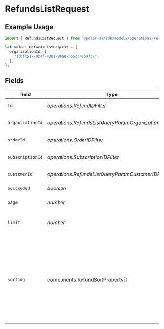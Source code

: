 # RefundsListRequest

## Example Usage

```typescript
import { RefundsListRequest } from "@polar-sh/sdk/models/operations/refundslist.js";

let value: RefundsListRequest = {
  organizationId: [
    "1dbfc517-0bbf-4301-9ba8-555ca42b9737",
  ],
};
```

## Fields

| Field                                                                                                                                                                   | Type                                                                                                                                                                    | Required                                                                                                                                                                | Description                                                                                                                                                             |
| ----------------------------------------------------------------------------------------------------------------------------------------------------------------------- | ----------------------------------------------------------------------------------------------------------------------------------------------------------------------- | ----------------------------------------------------------------------------------------------------------------------------------------------------------------------- | ----------------------------------------------------------------------------------------------------------------------------------------------------------------------- |
| `id`                                                                                                                                                                    | *operations.RefundIDFilter*                                                                                                                                             | :heavy_minus_sign:                                                                                                                                                      | Filter by refund ID.                                                                                                                                                    |
| `organizationId`                                                                                                                                                        | *operations.RefundsListQueryParamOrganizationIDFilter*                                                                                                                  | :heavy_minus_sign:                                                                                                                                                      | Filter by organization ID.                                                                                                                                              |
| `orderId`                                                                                                                                                               | *operations.OrderIDFilter*                                                                                                                                              | :heavy_minus_sign:                                                                                                                                                      | Filter by order ID.                                                                                                                                                     |
| `subscriptionId`                                                                                                                                                        | *operations.SubscriptionIDFilter*                                                                                                                                       | :heavy_minus_sign:                                                                                                                                                      | Filter by subscription ID.                                                                                                                                              |
| `customerId`                                                                                                                                                            | *operations.RefundsListQueryParamCustomerIDFilter*                                                                                                                      | :heavy_minus_sign:                                                                                                                                                      | Filter by customer ID.                                                                                                                                                  |
| `succeeded`                                                                                                                                                             | *boolean*                                                                                                                                                               | :heavy_minus_sign:                                                                                                                                                      | Filter by `succeeded`.                                                                                                                                                  |
| `page`                                                                                                                                                                  | *number*                                                                                                                                                                | :heavy_minus_sign:                                                                                                                                                      | Page number, defaults to 1.                                                                                                                                             |
| `limit`                                                                                                                                                                 | *number*                                                                                                                                                                | :heavy_minus_sign:                                                                                                                                                      | Size of a page, defaults to 10. Maximum is 100.                                                                                                                         |
| `sorting`                                                                                                                                                               | [components.RefundSortProperty](../../models/components/refundsortproperty.md)[]                                                                                        | :heavy_minus_sign:                                                                                                                                                      | Sorting criterion. Several criteria can be used simultaneously and will be applied in order. Add a minus sign `-` before the criteria name to sort by descending order. |
